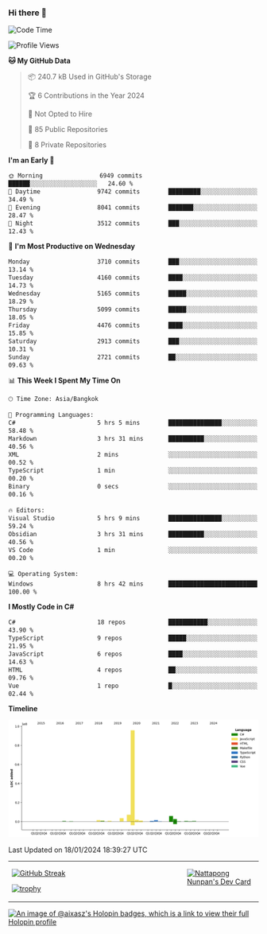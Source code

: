 ### Hi there 👋

<!--START_SECTION:waka-->
![Code Time](http://img.shields.io/badge/Code%20Time-1%2C369%20hrs%201%20min-blue)

![Profile Views](http://img.shields.io/badge/Profile%20Views-0-blue)

**🐱 My GitHub Data** 

> 📦 240.7 kB Used in GitHub's Storage 
 > 
> 🏆 6 Contributions in the Year 2024
 > 
> 🚫 Not Opted to Hire
 > 
> 📜 85 Public Repositories 
 > 
> 🔑 8 Private Repositories 
 > 
**I'm an Early 🐤** 

```text
🌞 Morning                6949 commits        ██████░░░░░░░░░░░░░░░░░░░   24.60 % 
🌆 Daytime                9742 commits        █████████░░░░░░░░░░░░░░░░   34.49 % 
🌃 Evening                8041 commits        ███████░░░░░░░░░░░░░░░░░░   28.47 % 
🌙 Night                  3512 commits        ███░░░░░░░░░░░░░░░░░░░░░░   12.43 % 
```
📅 **I'm Most Productive on Wednesday** 

```text
Monday                   3710 commits        ███░░░░░░░░░░░░░░░░░░░░░░   13.14 % 
Tuesday                  4160 commits        ████░░░░░░░░░░░░░░░░░░░░░   14.73 % 
Wednesday                5165 commits        █████░░░░░░░░░░░░░░░░░░░░   18.29 % 
Thursday                 5099 commits        █████░░░░░░░░░░░░░░░░░░░░   18.05 % 
Friday                   4476 commits        ████░░░░░░░░░░░░░░░░░░░░░   15.85 % 
Saturday                 2913 commits        ███░░░░░░░░░░░░░░░░░░░░░░   10.31 % 
Sunday                   2721 commits        ██░░░░░░░░░░░░░░░░░░░░░░░   09.63 % 
```


📊 **This Week I Spent My Time On** 

```text
🕑︎ Time Zone: Asia/Bangkok

💬 Programming Languages: 
C#                       5 hrs 5 mins        ███████████████░░░░░░░░░░   58.48 % 
Markdown                 3 hrs 31 mins       ██████████░░░░░░░░░░░░░░░   40.56 % 
XML                      2 mins              ░░░░░░░░░░░░░░░░░░░░░░░░░   00.52 % 
TypeScript               1 min               ░░░░░░░░░░░░░░░░░░░░░░░░░   00.20 % 
Binary                   0 secs              ░░░░░░░░░░░░░░░░░░░░░░░░░   00.16 % 

🔥 Editors: 
Visual Studio            5 hrs 9 mins        ███████████████░░░░░░░░░░   59.24 % 
Obsidian                 3 hrs 31 mins       ██████████░░░░░░░░░░░░░░░   40.56 % 
VS Code                  1 min               ░░░░░░░░░░░░░░░░░░░░░░░░░   00.20 % 

💻 Operating System: 
Windows                  8 hrs 42 mins       █████████████████████████   100.00 % 
```

**I Mostly Code in C#** 

```text
C#                       18 repos            ███████████░░░░░░░░░░░░░░   43.90 % 
TypeScript               9 repos             █████░░░░░░░░░░░░░░░░░░░░   21.95 % 
JavaScript               6 repos             ████░░░░░░░░░░░░░░░░░░░░░   14.63 % 
HTML                     4 repos             ██░░░░░░░░░░░░░░░░░░░░░░░   09.76 % 
Vue                      1 repo              █░░░░░░░░░░░░░░░░░░░░░░░░   02.44 % 
```



**Timeline**

![Lines of Code chart](https://raw.githubusercontent.com/aixasz/aixasz/main/assets/bar_graph.png)


 Last Updated on 18/01/2024 18:39:27 UTC
<!--END_SECTION:waka-->

<table>
<tr>
<td width="70%" valign="top">
 
 [![GitHub Streak](http://github-readme-streak-stats.herokuapp.com?user=aixasz&theme=github-dark&hide_border=true&date_format=%5BY%20%5DM%20j)](https://git.io/streak-stats)

 [![trophy](https://github-profile-trophy.vercel.app/?username=aixasz&theme=onedark)](https://github.com/ryo-ma/github-profile-trophy)
 </td>
<td width="30%" valign="top">
 
<a href="https://app.daily.dev/aixasz"><img src="https://api.daily.dev/devcards/403207936e6547c9a85ea449e9f3abe8.png?r=re8" alt="Nattapong Nunpan's Dev Card"/></a>

 </td>
</tr>
</table>

[![An image of @aixasz's Holopin badges, which is a link to view their full Holopin profile](https://holopin.me/aixasz)](https://holopin.io/@aixasz)
 
